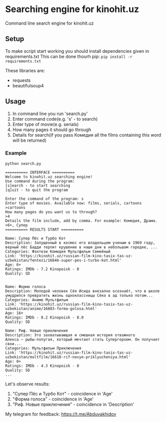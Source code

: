 # Searching engine for kinohit.uz
Command line search engine for kinohit.uz

## Setup
To make script start working you should install dependencies given in requirements.txt
This can be done thourh pip:
`pip install -r requirements.txt`

These libraries are:
- requests
- beautifulsoup4

## Usage
1. In command line you run 'search.py'
2. Enter command code(e.g. 's' - to search)
3. Enter type of movie(e.g. serials)
4. How many pages it should go through
5. Details for search(if you pass Комедия all the films containing this word will be returned)

### Example
`python search.py`

```
========== INTERFACE ==========
Welcome to kinohit.uz searching engine!
Use command during the program:
[s]earch - to start searching
[q]uit - to quit the program

Enter the command of the program: s
Enter type of movies. Available now: films, serials, cartoons
>cartoons
How many pages do you want us to through?
>4
Details the film include, add by comma. For example: Комедия, Драма.
>6+, Супер
========== RESULTS START ==========

Name: Супер Пёс и Турбо Кот
Description: Запущенный в космос его владельцем ученым в 1969 году, верный пёс Бадди терпит крушение в наши дни в небольшом городке, ...
Categories: Фэнтези Комедия Мультфильм Семейный
Link: 'https://kinohit.uz/russian-film-kino-tasix-tas-uz-uzbekistan/fentezi/16846-super-pes-i-turbo-kot.html'
Age: 6+
Ratings: IMDb - 7.2 Kinopoisk - 0
Quality: SD


Name: Форма голоса
Description: Молодой человек Сёя Исида внезапно осознаёт, что в школе умудрился превратить жизнь одноклассницы Сёко в ад только потом...
Categories: Аниме Мультфильм
Link: 'https://kinohit.uz/russian-film-kino-tasix-tas-uz-uzbekistan/anime/16803-forma-golosa.html'
Age: 16+
Ratings: IMDb - 8.2 Kinopoisk - 8.0
Quality: SD

Name: Риф. Новые приключения
Description: Это захватывающая и смешная история отважного Алекса — рыбы-попугая, который мечтает стать Супергероем. Он получает свои...
Categories: Мультфильм Приключения
Link: 'https://kinohit.uz/russian-film-kino-tasix-tas-uz-uzbekistan/multfilm/16610-rif-novye-priklyucheniya.html'
Age: 0+
Ratings: IMDb - 4.3 Kinopoisk - 0
Quality: SD
...
```
Let's observe results:
1. "Супер Пёс и Турбо Кот" - coincidence in 'Age'
2. "Форма голоса" - coincidence in 'Age'
3. "Риф. Новые приключения" - coincidence in 'Description'


My telegram for feedback: https://t.me/Abduvakhidov
